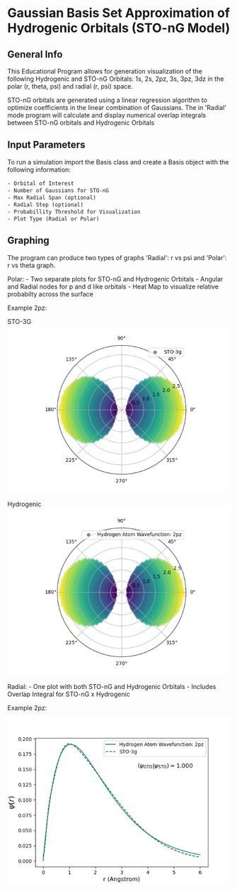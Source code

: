 # Gaussian Basis Set Approximation of Hydrogenic Orbitals (STO-nG Model)

## General Info 

This Educational Program allows for generation visualization of the following Hydrogenic and STO-nG Orbitals:
1s, 2s, 2pz, 3s, 3pz, 3dz in the polar (r, theta, psi) and radial (r, psi) space. 

STO-nG orbitals are generated using a linear regression algorithm to optimize coefficients in the linear combination of Gaussians.
The in 'Radial' mode program will calculate and display numerical overlap integrals between STO-nG orbitals and Hydrogenic Orbitals

## Input Parameters

To run a simulation import the Basis class and create a Basis object with the following information:

    - Orbital of Interest
    - Number of Gaussians for STO-nG
    - Max Radial Span (optional)
    - Radial Step (optional)
    - Probabillity Threshold for Visualization
    - Plot Type (Radial or Polar)

## Graphing
The program can produce two types of graphs 'Radial': r vs psi and 'Polar': r vs theta graph. 

Polar:
    - Two separate plots for STO-nG and Hydrogenic Orbitals
    - Angular and Radial nodes for p and d like orbitals
    - Heat Map to visualize relative probabilty across the surface

Example 2pz: 

STO-3G
![STO-3G Polar Plot](sto_3g.png)

Hydrogenic 
![Hydrogenic Polar Plot](hydr_.png)

Radial:
    - One plot with both STO-nG and Hydrogenic Orbitals
    - Includes Overlap Integral for STO-nG x Hydrogenic

Example 2pz:

![Radial 2pz WaveFunction](Figure_1.png)